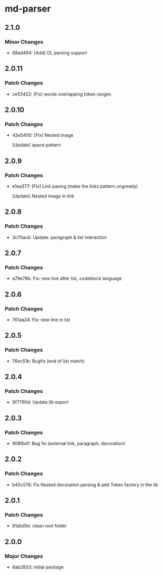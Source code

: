 # md-parser

## 2.1.0

### Minor Changes

- 68ad494: [Add] OL parsing support

## 2.0.11

### Patch Changes

- ce53422: [Fix] words overlapping token ranges

## 2.0.10

### Patch Changes

- 42e5400: [Fix] Nested image

  [Update] space pattern

## 2.0.9

### Patch Changes

- e1ea377: [Fix] Link pasing (make the links pattern ungreedy)

  [Update] Nested image in link

## 2.0.8

### Patch Changes

- 3c70acb: Update: paragraph & list interaction

## 2.0.7

### Patch Changes

- a79e78b: Fix: new line after list, codeblock language

## 2.0.6

### Patch Changes

- 761aa24: Fix: new line in list

## 2.0.5

### Patch Changes

- 76ec51b: Bugfix (end of list match)

## 2.0.4

### Patch Changes

- 6f7790d: Update lib export

## 2.0.3

### Patch Changes

- 908fbd1: Bug fix (external link, paragraph, decoration)

## 2.0.2

### Patch Changes

- b45c578: Fix Nested decoration parsing & add Token factory in the lib

## 2.0.1

### Patch Changes

- 81abd5e: clean root folder

## 2.0.0

### Major Changes

- 8ab2833: initial package
